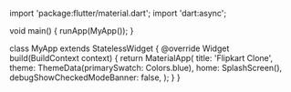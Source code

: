 import 'package:flutter/material.dart';
import 'dart:async';

void main() {
  runApp(MyApp());
}

class MyApp extends StatelessWidget {
  @override
  Widget build(BuildContext context) {
    return MaterialApp(
      title: 'Flipkart Clone',
      theme: ThemeData(primarySwatch: Colors.blue),
      home: SplashScreen(),
      debugShowCheckedModeBanner: false,
    );
  }
}

